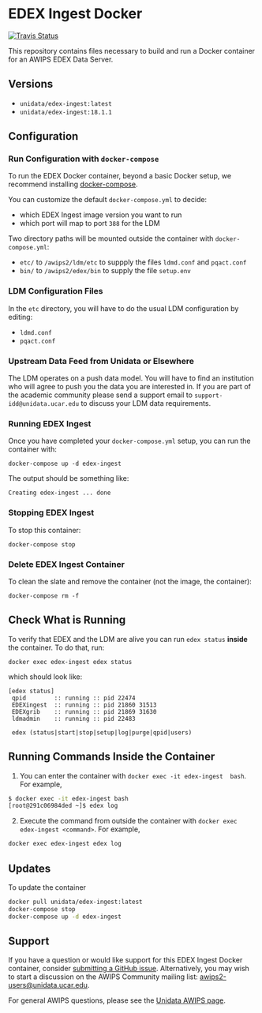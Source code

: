 # EDEX Ingest Docker

[![Travis Status](https://travis-ci.org/Unidata/edex-docker.svg?branch=master)](https://travis-ci.org/Unidata/edex-docker)

This repository contains files necessary to build and run a Docker container for an AWIPS EDEX Data Server.

## Versions

- `unidata/edex-ingest:latest`
- `unidata/edex-ingest:18.1.1`

## Configuration

### Run Configuration with `docker-compose`

To run the EDEX Docker container, beyond a basic Docker setup, we recommend installing [docker-compose](https://docs.docker.com/compose/).

You can customize the default `docker-compose.yml` to decide:

-   which EDEX Ingest image version you want to run
-   which port will map to port `388` for the LDM

Two directory paths will be mounted outside the container with `docker-compose.yml`:

-   `etc/` to `/awips2/ldm/etc` to suppply the files `ldmd.conf` and `pqact.conf`
-   `bin/` to `/awips2/edex/bin` to supply the file `setup.env`

### LDM Configuration Files

In the `etc` directory, you will have to do the usual LDM configuration by editing:

-   `ldmd.conf`
-   `pqact.conf`

### Upstream Data Feed from Unidata or Elsewhere

The LDM operates on a push data model. You will have to find an institution who will agree to push you the data you are interested in. If you are part of the academic community please send a support email to `support-idd@unidata.ucar.edu` to discuss your LDM data requirements.

### Running EDEX Ingest

Once you have completed your `docker-compose.yml` setup, you can run the container with:

    docker-compose up -d edex-ingest

The output should be something like:

    Creating edex-ingest ... done

### Stopping EDEX Ingest

To stop this container:

    docker-compose stop

### Delete EDEX Ingest Container

To clean the slate and remove the container (not the image, the container):

    docker-compose rm -f

## Check What is Running

To verify that EDEX and the LDM are alive you can run `edex status` **inside** the container. To do that, run:

    docker exec edex-ingest edex status

which should look like:

    [edex status]
     qpid        :: running :: pid 22474
     EDEXingest  :: running :: pid 21860 31513
     EDEXgrib    :: running :: pid 21869 31630
     ldmadmin    :: running :: pid 22483

     edex (status|start|stop|setup|log|purge|qpid|users)

## Running Commands Inside the Container

1. You can enter the container with `docker exec -it edex-ingest  bash`. For example,

 ```bash
 $ docker exec -it edex-ingest bash
 [root@291c06984ded ~]$ edex log
 ```

2. Execute the command from outside the container with `docker exec edex-ingest <command>`. For example,

 ```bash
 docker exec edex-ingest edex log
 ```
## Updates

To update the container

```bash
docker pull unidata/edex-ingest:latest
docker-compose stop
docker-compose up -d edex-ingest
```

## Support

If you have a question or would like support for this EDEX Ingest Docker container, consider [submitting a GitHub issue](https://github.com/Unidata/edex-docker/issues). Alternatively, you may wish to start a discussion on the AWIPS Community mailing list: <awips2-users@unidata.ucar.edu>.

For general AWIPS questions, please see the [Unidata AWIPS page](https://www.unidata.ucar.edu/software/awips/).
